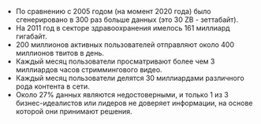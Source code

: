 - По сравнению с 2005 годом (на момент 2020 года) было сгенерировано в 300 раз больше данных (это 30 ZB - зеттабайт).
- На 2011 год в секторе здравоохранения имелось 161 миллиард гигабайт.
- 200 миллионов активных пользователей отправляют около 400 миллионов твитов в день.
- Каждый месяц пользователи просматривают более чем 3 миллиардов часов стриммингового видео.
- Каждый месяц пользователи делятся 30 миллиардами различного рода контента в сети.
- Около 27% данных являются недостоверными, и только 1 из 3 бизнес-идеалистов или лидеров не доверяет информации, на основе которой они принимают решения.